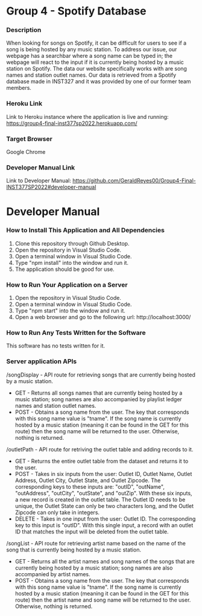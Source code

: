 # Group 4 - Spotify Database

### Description
When looking for songs on Spotify, it can be difficult for users to see if a song is being hosted by any music station.  To address our issue, our webpage has a searchbar where a song name can be typed in; the webpage will react to the input if it is currently being hosted by a music station on Spotify.  The data our website specifically works with are song names and station outlet names.  Our data is retrieved from a Spotify database made in INST327 and it was provided by one of our former team members.

### Heroku Link
Link to Heroku instance where the application is live and running:  https://group4-final-inst377sp2022.herokuapp.com/

### Target Browser
Google Chrome

### Developer Manual Link
Link to Developer Manual: https://github.com/GeraldReyes00/Group4-Final-INST377SP2022#developer-manual

# Developer Manual

### How to Install This Application and All Dependencies
1. Clone this repository through Github Desktop.
2. Open the repository in Visual Studio Code.
3. Open a terminal window in Visual Studio Code.
4. Type "npm install" into the window and run it.
5. The application should be good for use.

### How to Run Your Application on a Server
1. Open the repository in Visual Studio Code.
2. Open a terminal window in Visual Studio Code.
3. Type "npm start" into the window and run it.
4. Open a web browser and go to the following url:  http://localhost:3000/

### How to Run Any Tests Written for the Software
This software has no tests written for it.

### Server application APIs
/songDisplay - API route for retrieving songs that are currently being hosted by a music station.
* GET - Returns all songs names that are currently being hosted by a music station; song names are also accompanied by playlist ledger names and station outlet names.
* POST - Obtains a song name from the user.  The key that corresponds with this song name value is "tname". If the song name is currently hosted by a music station (meaning it can be found in the GET for this route) then the song name will be returned to the user.  Otherwise, nothing is returned.

/outletPath - API route for retriving the outlet table and adding records to it.
* GET - Returns the entire outlet table from the dataset and returns it to the user.
* POST - Takes in six inputs from the user: Outlet ID, Outlet Name, Outlet Address, Outlet City, Outlet State, and Outlet Zipcode. The corresponding keys to these inputs are: "outID", "outName", "outAddress", "outCity", "outState", and "outZip". With these six inputs, a new record is created in the outlet table.  The Outlet ID needs to be unique, the Outlet State can only be two characters long, and the Outlet Zipcode can only take in integers.
* DELETE - Takes in one input from the user: Outlet ID.  The corresponding key to this input is "outID".  With this single input, a record with an outlet ID that matches the input will be deleted from the outlet table.

/songList - API route for retrieving artist name based on the name of the song that is currently being hosted by a music station.
* GET - Returns all the artist names and song names of the songs that are currently being hosted by a music station; song names are also accompanied by artist names.
* POST - Obtains a song name from the user. The key that corresponds with this song name value is "tname". If the song name is currently hosted by a music station (meaning it can be found in the GET for this route) then the artist name and song name will be returned to the user.  Otherwise, nothing is returned.